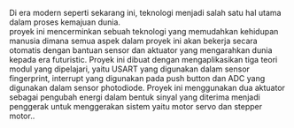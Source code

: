Di era modern seperti sekarang ini, 
teknologi menjadi salah satu hal utama dalam proses kemajuan dunia.  
proyek ini mencerminkan sebuah teknologi yang memudahkan kehidupan manusia dimana semua aspek dalam proyek ini akan 
bekerja secara otomatis dengan bantuan sensor dan aktuator yang mengarahkan dunia kepada era futuristic. 
Proyek ini dibuat dengan mengaplikasikan tiga teori modul yang dipelajari, yaitu USART yang digunakan dalam sensor fingerprint, interrupt yang digunakan pada push button dan ADC yang digunakan dalam sensor photodiode. 
Proyek ini menggunakan dua aktuator sebagai pengubah energi dalam bentuk sinyal yang diterima menjadi penggerak untuk menggerakan sistem yaitu motor servo dan stepper motor..
